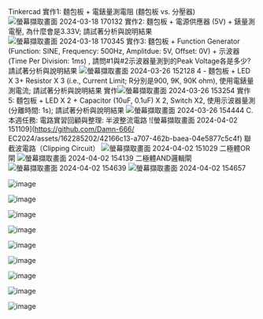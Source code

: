 


Tinkercad
實作1: 麵包板 + 電錶量測電阻 (麵包板 vs. 分壓器)
![螢幕擷取畫面 2024-03-18 170132](https://github.com/Damn-666/EC2024/assets/162285202/ac2a6199-52ed-462c-ad34-edad2f92a4a6)
實作2: 麵包板 + 電源供應器 (5V) + 錶量測電壓, 為什麼會是3.33V; 請試著分析與說明結果
![螢幕擷取畫面 2024-03-18 170345](https://github.com/Damn-666/EC2024/assets/162285202/9bfe592b-3319-46e2-8268-5205817c37f4)
實作3: 麵包板 + Function Generator (Function: SINE, Frequency: 500Hz, Amplitdue: 5V, Offset: 0V) + 示波器 (Time Per Division: 1ms) , 請問#1與#2示波器量測到的Peak Voltage各是多少? 請試著分析與說明結果
![螢幕擷取畫面 2024-03-26 152128](https://github.com/Damn-666/EC2024/assets/162285202/f7e52ef6-c620-44ca-8463-0de2fb65cf58)
4 - 麵包板 + LED X 3+ Resistor X 3 (i.e., Current Limit; R分別是900, 9K, 90K ohm), 使用電錶量測電流; 請試著分析與說明結果
實作![螢幕擷取畫面 2024-03-26 153254](https://github.com/Damn-666/EC2024/assets/162285202/c81578c6-6b92-4ede-b24c-cd516543a973)
實作5: 麵包板 + LED X 2 + Capacitor (10uF, 0.1uF) X 2, Switch X2, 使用示波器量測 (分離時間: 1s); 請試著分析與說明結果
![螢幕擷取畫面 2024-03-26 154444](https://github.com/Damn-666/EC2024/assets/162285202/456476fd-fa45-477d-8386-6c1aa24da521)
C. 本週任務: 電路實習回顧與整理:
半波整流電路
![螢幕擷取畫面 2024-04-02 151109](https://github.com/Damn-666/
EC2024/assets/162285202/42166c13-a707-462b-baea-04e5877c5c4f)
聯截波電路（Clipping Circuit）
![螢幕擷取畫面 2024-04-02 151029](https://github.com/Damn-666/EC2024/assets/162285202/5f393827-3c54-4c3e-8846-4e0cf80fc93b)
二極體OR閘
![螢幕擷取畫面 2024-04-02 154139](https://github.com/Damn-666/EC2024/assets/162285202/9f1a2101-9e1b-43d9-821b-d8b20b30b0ae)
二極體AND邏輯閘
![螢幕擷取畫面 2024-04-02 154639](https://github.com/Damn-666/EC2024/assets/162285202/f974fbbc-3a3f-486d-9924-e8166745f180)
![螢幕擷取畫面 2024-04-02 154657](https://github.com/Damn-666/EC2024/assets/162285202/4ca9693c-4e4d-44de-9b26-e705677c18a0)

![image](https://github.com/Damn-666/EC2024/assets/162285202/0b73a4ff-403c-44eb-99bd-1b991be778ab)

![image](https://github.com/Damn-666/EC2024/assets/162285202/9b290ed3-cbb1-4293-bcd2-378ee5c3fe6c)

![image](https://github.com/Damn-666/EC2024/assets/162285202/65a0c1c0-b180-4cdf-a0e0-c60b02d9ae5c)

![image](https://github.com/Damn-666/EC2024/assets/162285202/d6965434-2f91-4377-8024-394566d84d40)

![image](https://github.com/Damn-666/EC2024/assets/162285202/0ba3ece8-444b-469d-a695-ca2f4bc5e50c)

![image](https://github.com/Damn-666/EC2024/assets/162285202/d2d14f6c-94f0-4859-878d-97d08ad8d81c)

![image](https://github.com/Damn-666/EC2024/assets/162285202/14eaaf0f-55c6-480d-b841-88cddf93741b)

![image](https://github.com/Damn-666/EC2024/assets/162285202/5b363684-6599-48ce-8904-de27d99a3fc1)


![image](https://github.com/Damn-666/EC2024/assets/162285202/6b2070f2-eb24-442d-a5c5-ea5b7991dc92)








